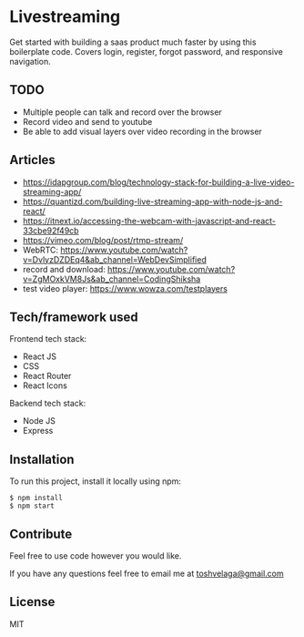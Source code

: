 # Livestreaming

Get started with building a saas product much faster by using this boilerplate code. Covers login, register, forgot password, and responsive navigation.

## TODO

- Multiple people can talk and record over the browser
- Record video and send to youtube
- Be able to add visual layers over video recording in the browser

## Articles

- https://idapgroup.com/blog/technology-stack-for-building-a-live-video-streaming-app/
- https://quantizd.com/building-live-streaming-app-with-node-js-and-react/
- https://itnext.io/accessing-the-webcam-with-javascript-and-react-33cbe92f49cb
- https://vimeo.com/blog/post/rtmp-stream/
- WebRTC: https://www.youtube.com/watch?v=DvlyzDZDEq4&ab_channel=WebDevSimplified
- record and download: https://www.youtube.com/watch?v=ZgMOxkVM8Js&ab_channel=CodingShiksha
- test video player: https://www.wowza.com/testplayers

## Tech/framework used

Frontend tech stack:

- React JS
- CSS
- React Router
- React Icons

Backend tech stack:

- Node JS
- Express

## Installation

To run this project, install it locally using npm:

```
$ npm install
$ npm start
```

## Contribute

Feel free to use code however you would like.

If you have any questions feel free to email me at toshvelaga@gmail.com

## License

MIT
